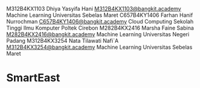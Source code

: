 M312B4KX1103	Dhiya Yasyifa Hani	M312B4KX1103@bangkit.academy	Machine Learning	Universitas Sebelas Maret
C657B4KY1406	Farhan Hanif Nurrochman	C657B4KY1406@bangkit.academy	Cloud Computing	Sekolah Tinggi Ilmu Komputer Poltek Cirebon
M282B4KX2416	Marsha Faine Sabina	M282B4KX2416@bangkit.academy	Machine Learning	Universitas Negeri Padang
M312B4KX3254	Nata Tilawati Nafi`A	M312B4KX3254@bangkit.academy	Machine Learning	Universitas Sebelas Maret
# SmartEast
